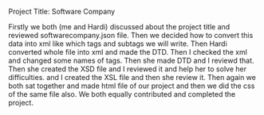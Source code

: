 Project Title: Software Company

Firstly we both (me and Hardi) discussed about the project title and reviewed softwarecompany.json file.
Then we decided how to convert this data into xml like which tags and subtags we will write.
Then Hardi converted whole file into xml and made the DTD.
Then I checked the xml and changed some names of tags.
Then she made DTD and I reviewd that.
Then she created the XSD file and I reviewed it and help her to solve her difficulties.
and I created the XSL file and then she review it.
Then again we both sat together and made html file of our project
and then we did the css of the same file also.
We both equally contributed and completed the project.